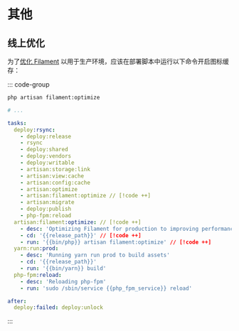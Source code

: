 # 其他

## 线上优化

为了[优化 Filament](https://filamentphp.com/docs/panels/installation#optimizing-filament-for-production) 以用于生产环境，应该在部署脚本中运行以下命令开启图标缓存：

::: code-group

```bash [优化命令]
php artisan filament:optimize
```

```yaml [deployer/deployer - deploy.yaml]
# ...

tasks:
  deploy:rsync:
    - deploy:release
    - rsync
    - deploy:shared
    - deploy:vendors
    - deploy:writable
    - artisan:storage:link
    - artisan:view:cache
    - artisan:config:cache
    - artisan:optimize
    - artisan:filament:optimize // [!code ++]
    - artisan:migrate
    - deploy:publish
    - php-fpm:reload
  artisan:filament:optimize: // [!code ++]
    - desc: 'Optimizing Filament for production to improving performance' // [!code ++]
    - cd: '{{release_path}}' // [!code ++]
    - run: '{{bin/php}} artisan filament:optimize' // [!code ++]
  yarn:run:prod:
    - desc: 'Running yarn run prod to build assets'
    - cd: '{{release_path}}'
    - run: '{{bin/yarn}} build'
  php-fpm:reload:
    - desc: 'Reloading php-fpm'
    - run: 'sudo /sbin/service {{php_fpm_service}} reload'

after:
  deploy:failed: deploy:unlock
```

:::

